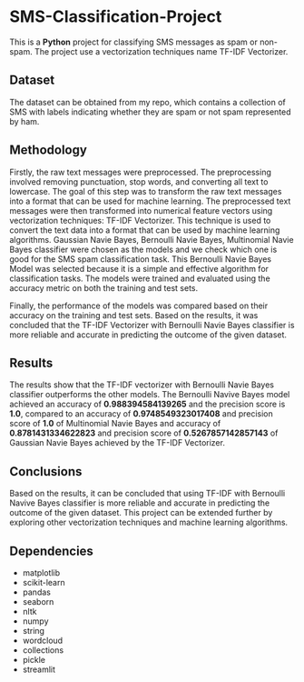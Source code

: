 # SMS-Classification-Project

This is a **Python** project for classifying SMS messages as spam or non-spam. The project use a vectorization techniques name TF-IDF Vectorizer.

## Dataset
The dataset can be obtained from my repo, which contains a collection of SMS with labels indicating whether they are spam or not spam represented by ham.

## Methodology
Firstly, the raw text messages were preprocessed. The preprocessing involved removing punctuation, stop words, and converting all text to lowercase. The goal of this step was to transform the raw text messages into a format that can be used for machine learning. The preprocessed text messages were then transformed into numerical feature vectors using vectorization techniques: TF-IDF Vectorizer. This technique is used to convert the text data into a format that can be used by machine learning algorithms. Gaussian Navie Bayes, Bernoulli Navie Bayes, Multinomial Navie Bayes classifier were chosen as the models and we check which one is good for the SMS spam classification task. This Bernoulli Navie Bayes Model was selected because it is a simple and effective algorithm for classification tasks. The models were trained and evaluated using the accuracy metric on both the training and test sets.

Finally, the performance of the models was compared based on their accuracy on the training and test sets. Based on the results, it was concluded that the TF-IDF Vectorizer with Bernoulli Navie Bayes classifier is more reliable and accurate in predicting the outcome of the given dataset.

## Results
The results show that the TF-IDF vectorizer with Bernoulli Navie Bayes classifier outperforms the other models. The Bernoulli Navive Bayes model achieved an accuracy of **0.988394584139265** and the precision score is **1.0**, compared to an accuracy of **0.9748549323017408** and precision score of **1.0** of Multinomial Navie Bayes and accuracy of **0.8781431334622823** and precision score of **0.5267857142857143** of Gaussian Navie Bayes achieved by the TF-IDF Vectorizer.

## Conclusions
Based on the results, it can be concluded that using TF-IDF with Bernoulli Navive Bayes classifier is more reliable and accurate in predicting the outcome of the given dataset. This project can be extended further by exploring other vectorization techniques and machine learning algorithms.

## Dependencies

+ matplotlib
+ scikit-learn
+ pandas
+ seaborn
+ nltk
+ numpy
+ string
+ wordcloud
+ collections
+ pickle
+ streamlit
